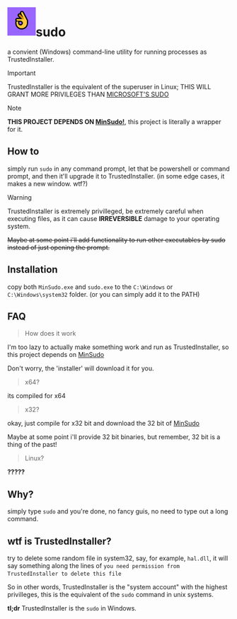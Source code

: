 <!-- markdownlint-disable MD033 MD041 -->

<img width="64" height="64" align="left" style="float: left; margin: 20 10px 0 10;" src="icon.png">

# sudo

a convient (Windows) command-line utility for running processes as TrustedInstaller.

> [!IMPORTANT]
> TrustedInstaller is the equivalent of the superuser in Linux; THIS WILL GRANT MORE PRIVILEGES THAN [MICROSOFT'S SUDO](https://github.com/microsoft/sudo)

> [!NOTE]
> **THIS PROJECT DEPENDS ON [MinSudo!](https://github.com/M2Team/NanaRun/releases)**, this project is literally a wrapper for it.

## How to

simply run `sudo` in any command prompt, let that be powershell or command prompt, and then it'll upgrade it to TrustedInstaller. (in some edge cases, it makes a new window. wtf?)

> [!WARNING]
> TrustedInstaller is extremely privilleged, be extremely careful when executing files, as it can cause **IRREVERSIBLE** damage to your operating system.

~~Maybe at some point i'll add functionality to run other executables by sudo instead of just opening the prompt.~~

## Installation

copy both `MinSudo.exe` and `sudo.exe` to the `C:\Windows` or `C:\Windows\system32` folder. (or you can simply add it to the PATH)

## FAQ

> How does it work

I'm too lazy to actually make something work and run as TrustedInstaller, so this project depends on [MinSudo](https://github.com/M2Team/NanaRun/releases)

Don't worry, the 'installer' will download it for you.

> x64?

its compiled for x64

> x32?

okay, just compile for x32 bit and download the 32 bit of [MinSudo](https://github.com/M2Team/NanaRun/releases)

Maybe at some point i'll provide 32 bit binaries, but remember, 32 bit is a thing of the past!

> Linux?

**?????**

## Why?

simply type `sudo` and you're done, no fancy guis, no need to type out a long command.

## wtf is TrustedInstaller?

try to delete some random file in system32, say, for example, `hal.dll`, it will say something along the lines of `you need permission from TrustedInstaller to delete this file`

So in other words, TrustedInstaller is the "system account" with the highest privilleges, this is the equivalent of the `sudo` command in unix systems.

**tl;dr** TrustedInstaller is the `sudo` in Windows.
